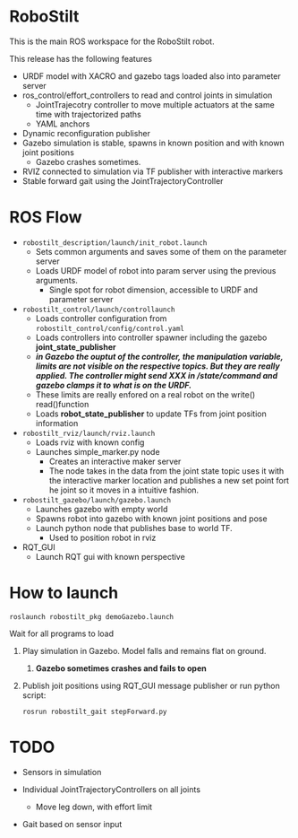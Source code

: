 # RoboStilt

This is the main ROS workspace for the RoboStilt robot. 

This release has the following features

* URDF model with XACRO and gazebo tags loaded also into parameter server
* ros_control/effort_controllers to read and control joints in simulation
  * JointTrajecotry controller to move multiple actuators at the same time with trajectorized paths
  * YAML anchors
* Dynamic reconfiguration publisher
* Gazebo simulation is stable, spawns in known position and with known joint positions
  * Gazebo crashes sometimes.
* RVIZ connected to simulation via TF publisher with interactive markers
* Stable forward gait using the JointTrajectoryController

# ROS Flow

* `robostilt_description/launch/init_robot.launch`
  * Sets common arguments and saves some of them on the parameter server
  * Loads URDF model of robot into param server using the previous arguments.
    * Single spot for robot dimension, accessible to URDF and parameter server 
* `robostilt_control/launch/controllaunch`
  * Loads controller configuration from `robostilt_control/config/control.yaml`
  * Loads controllers into controller spawner including the gazebo **joint_state_publisher**
  * ***in Gazebo the ouptut of the controller, the manipulation variable, limits are not visible on the respective topics. But they are  really applied. The controller might send XXX in /state/command and gazebo clamps it to what is on the URDF.*** 
  * These limits are really enfored on a real robot on the write() read()function
  * Loads **robot_state_publisher** to update TFs from joint position information
* `robostilt_rviz/launch/rviz.launch`
  * Loads rviz with known config
  * Launches simple_marker.py node
    * Creates an interactive maker server
    * The node takes in the data from the joint state topic uses it with the interactive marker location and publishes a new set point fort he joint so it moves in a intuitive fashion. 
* `robostilt_gazebo/launch/gazebo.launch`
  * Launches gazebo with empty world
  * Spawns robot into gazebo with known joint positions and pose
  * Launch python node that publishes base to world TF. 
    * Used to position robot in rviz
* RQT_GUI
  * Launch RQT gui with known perspective

# How to launch

```
roslaunch robostilt_pkg demoGazebo.launch
```

Wait for all programs to load

1. Play simulation in Gazebo. Model falls and remains flat on ground. 

   1. **Gazebo sometimes crashes and fails to open**

2. Publish joit positions using RQT_GUI message publisher or run python script:

   ```
   rosrun robostilt_gait stepForward.py
   ```

   

# TODO

* Sensors in simulation

* Individual JointTrajectoryControllers on all joints

  * Move leg down, with effort limit

* Gait based on sensor input

  